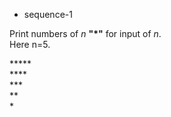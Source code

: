 <ul>
  <li>sequence-1</li>
</ul>
<p>Print numbers of <i>n</i> <b>"*"</b> for input of <i>n</i>. <br> Here n=5.</p>
<div>*****<br>****<br>***<br>**<br>*</div>
